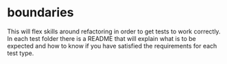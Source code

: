 # boundaries

This will flex skills around refactoring in order to get tests to work correctly.
In each test folder there is a README that will explain what is to be expected and how to know if you have satisfied the requirements for each test type.
